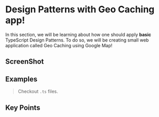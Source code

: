 # Design Patterns with Geo Caching app!

In this section, we will be learning about how one should apply **basic** TypeScript Design Patterns. To do so, we will be creating small web application called Geo Caching using Google Map!

## ScreenShot

## Examples

> Checkout `.ts` files.

## Key Points
